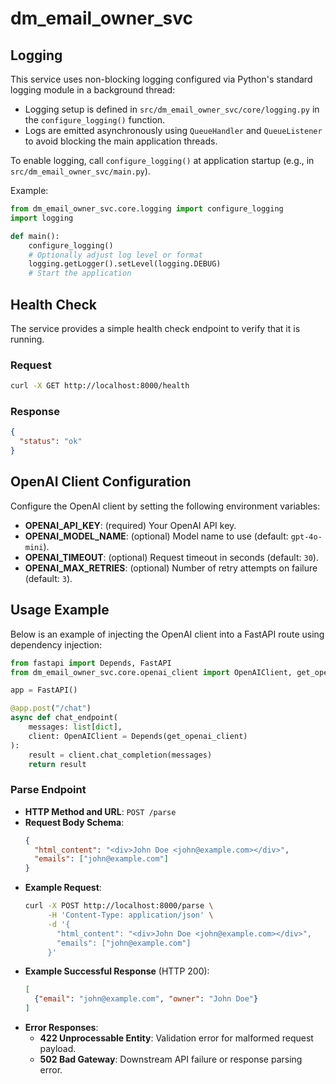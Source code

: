 # dm_email_owner_svc

## Logging

This service uses non-blocking logging configured via Python's standard logging module in a background thread:

- Logging setup is defined in `src/dm_email_owner_svc/core/logging.py` in the `configure_logging()` function.
- Logs are emitted asynchronously using `QueueHandler` and `QueueListener` to avoid blocking the main application threads.

To enable logging, call `configure_logging()` at application startup (e.g., in `src/dm_email_owner_svc/main.py`).

Example:

```python
from dm_email_owner_svc.core.logging import configure_logging
import logging

def main():
    configure_logging()
    # Optionally adjust log level or format
    logging.getLogger().setLevel(logging.DEBUG)
    # Start the application
```

## Health Check

The service provides a simple health check endpoint to verify that it is running.

### Request

```bash
curl -X GET http://localhost:8000/health
```

### Response

```json
{
  "status": "ok"
}
```

## OpenAI Client Configuration

Configure the OpenAI client by setting the following environment variables:

- **OPENAI_API_KEY**: (required) Your OpenAI API key.
- **OPENAI_MODEL_NAME**: (optional) Model name to use (default: `gpt-4o-mini`).
- **OPENAI_TIMEOUT**: (optional) Request timeout in seconds (default: `30`).
- **OPENAI_MAX_RETRIES**: (optional) Number of retry attempts on failure (default: `3`).

## Usage Example

Below is an example of injecting the OpenAI client into a FastAPI route using dependency injection:

```python
from fastapi import Depends, FastAPI
from dm_email_owner_svc.core.openai_client import OpenAIClient, get_openai_client

app = FastAPI()

@app.post("/chat")
async def chat_endpoint(
    messages: list[dict],
    client: OpenAIClient = Depends(get_openai_client)
):
    result = client.chat_completion(messages)
    return result
```

### Parse Endpoint

- **HTTP Method and URL**: `POST /parse`
- **Request Body Schema**:
  ```json
  {
    "html_content": "<div>John Doe <john@example.com></div>",
    "emails": ["john@example.com"]
  }
  ```
- **Example Request**:
  ```bash
  curl -X POST http://localhost:8000/parse \
       -H 'Content-Type: application/json' \
       -d '{
         "html_content": "<div>John Doe <john@example.com></div>",
         "emails": ["john@example.com"]
       }'
  ```
- **Example Successful Response** (HTTP 200):
  ```json
  [
    {"email": "john@example.com", "owner": "John Doe"}
  ]
  ```
- **Error Responses**:
  - **422 Unprocessable Entity**: Validation error for malformed request payload.
  - **502 Bad Gateway**: Downstream API failure or response parsing error.
